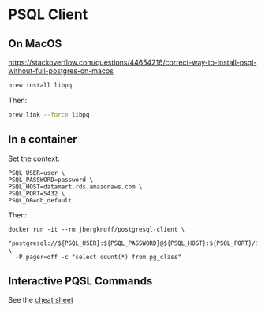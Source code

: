 # PSQL Client

## On MacOS

https://stackoverflow.com/questions/44654216/correct-way-to-install-psql-without-full-postgres-on-macos

```sh
brew install libpq
```

Then:
```sh
brew link --force libpq
```

## In a container

Set the context:
```
PSQL_USER=user \
PSQL_PASSWORD=password \
PSQL_HOST=datamart.rds.amazonaws.com \
PSQL_PORT=5432 \
PSQL_DB=db_default
```

Then:
```
docker run -it --rm jbergknoff/postgresql-client \
  "postgresql://${PSQL_USER}:${PSQL_PASSWORD}@${PSQL_HOST}:${PSQL_PORT}/${PSQL_DB}" \
  -P pager=off -c "select count(*) from pg_class"
```

## Interactive PQSL Commands

See the [cheat sheet](./psql-commands.md)
